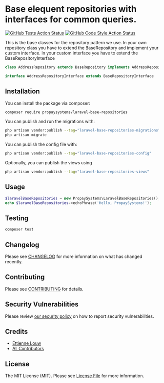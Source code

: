 # Base elequent repositories with interfaces for common queries.

[![GitHub Tests Action Status](https://img.shields.io/github/workflow/status/propaysystems/laravel-base-repositories/run-tests?label=tests)](https://github.com/propaysystems/laravel-base-repositories/actions?query=workflow%3Arun-tests+branch%3Amain)
[![GitHub Code Style Action Status](https://img.shields.io/github/workflow/status/propaysystems/laravel-base-repositories/Fix%20PHP%20code%20style%20issues?label=code%20style)](https://github.com/propaysystems/laravel-base-repositories/actions?query=workflow%3A"Fix+PHP+code+style+issues"+branch%3Amain)

This is the base classes for the repository pattern we use. In your own repository class you have to extend the BaseRepository and implement your custom interface. In your custom interface you have to extend the BaseRepositoryInterface
```php
class AddressRepository extends BaseRepository implements AddressRepositoryInterface
````
```php
interface AddressRepositoryInterface extends BaseRepositoryInterface
````

## Installation

You can install the package via composer:

```bash
composer require propaysystems/laravel-base-repositories
```

You can publish and run the migrations with:

```bash
php artisan vendor:publish --tag="laravel-base-repositories-migrations"
php artisan migrate
```

You can publish the config file with:

```bash
php artisan vendor:publish --tag="laravel-base-repositories-config"
```

Optionally, you can publish the views using

```bash
php artisan vendor:publish --tag="laravel-base-repositories-views"
```

## Usage

```php
$laravelBaseRepositories = new PropaySystems\LaravelBaseRepositories();
echo $laravelBaseRepositories->echoPhrase('Hello, PropaySystems!');
```

## Testing

```bash
composer test
```

## Changelog

Please see [CHANGELOG](CHANGELOG.md) for more information on what has changed recently.

## Contributing

Please see [CONTRIBUTING](CONTRIBUTING.md) for details.

## Security Vulnerabilities

Please review [our security policy](../../security/policy) on how to report security vulnerabilities.

## Credits

- [Ettienne Louw](https://github.com/PropaySystems)
- [All Contributors](../../contributors)

## License

The MIT License (MIT). Please see [License File](LICENSE.md) for more information.
